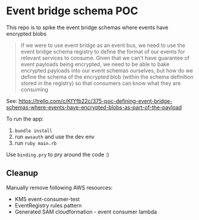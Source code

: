 # Event bridge schema POC

This repo is to spike the event bridge schemas where events have encrypted blobs

> If we were to use event bridge as an event bus, we need to use the event bridge schema registry to define the format of our events for relevant services to consume. Given that we can't have guarantee of event payloads being encrypted, we need to be able to bake encrypted payloads into our event schemas ourselves, but how do we define the schema of the encrypted blob (within the schema definition stored in the registry) so that consumers can know what they are consuming

See: https://trello.com/c/KfYfb22c/375-poc-defining-event-bridge-schemas-where-events-have-encrypted-blobs-as-part-of-the-payload

To run the app:
1. `bundle install`
2. run `awsauth` and use the dev env
3. run `ruby main.rb`

Use `binding.pry` to pry around the code :)

## Cleanup

Manually remove following AWS resources:
* KMS event-consumer-test
* EventRegistry rules pattern
* Generated SAM cloudformation - event consumer lambda
